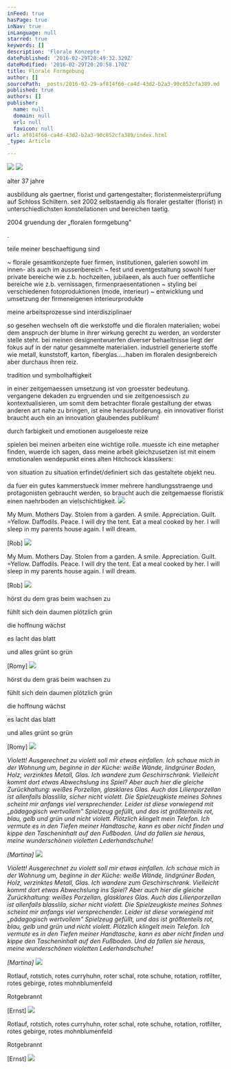 ```yaml
---
inFeed: true
hasPage: true
inNav: true
inLanguage: null
starred: true
keywords: []
description: 'Florale Konzepte '
datePublished: '2016-02-29T20:49:32.329Z'
dateModified: '2016-02-29T20:20:58.170Z'
title: Florale Formgebung
author: []
sourcePath: _posts/2016-02-29-af814f66-ca4d-43d2-b2a3-90c852cfa389.md
published: true
authors: []
publisher:
  name: null
  domain: null
  url: null
  favicon: null
url: af814f66-ca4d-43d2-b2a3-90c852cfa389/index.html
_type: Article

---
```

![](https://the-grid-user-content.s3-us-west-2.amazonaws.com/daa60151-b257-4202-959c-e563d8031940.jpg)
![](https://the-grid-user-content.s3-us-west-2.amazonaws.com/6528451e-5093-4bfe-8715-88e9e32d7c5d.jpg)

alter 37 jahre

ausbildung als gaertner, florist und gartengestalter; floristenmeisterprüfung auf Schloss Schiltern. seit 2002 selbstaendig als floraler gestalter (florist) in unterschiedlichsten konstellationen und bereichen taetig. 

2004 gruendung der „floralen formgebung"

.

teile meiner beschaeftigung sind

~ florale gesamtkonzepte fuer  firmen, institutionen, galerien sowohl im innen- als auch im aussenbereich ~ fest und eventgestaltung sowohl fuer private bereiche wie z.b. hochzeiten, jubilaeen, als auch fuer oeffentliche bereiche wie z.b. vernissagen, firmenpraesentationen ~ styling bei verschiedenen fotoproduktionen (mode, interieur) ~ entwicklung und umsetzung der firmeneigenen interieurprodukte

meine arbeitsprozesse sind interdisziplinaer

so gesehen wechseln oft die werkstoffe und die floralen materialien; wobei dem anspruch der blume in ihrer wirkung gerecht zu werden, an vorderster stelle steht. bei meinen designentwuerfen diverser behaeltnisse liegt der fokus auf in der natur gesammelte materialien. industriell generierte stoffe wie metall, kunststoff, karton, fiberglas.....haben im floralen designbereich aber durchaus ihren reiz.

tradition und symbolhaftigkeit

in einer zeitgemaessen umsetzung ist von groesster bedeutung. vergangene dekaden zu ergruenden und sie zeitgenoessisch zu kontextualisieren, um somit dem betrachter florale gestaltung der etwas anderen art nahe zu bringen, ist eine herausforderung. ein innovativer florist braucht auch ein an innovation glaubendes publikum!

durch farbigkeit und emotionen ausgeloeste reize

spielen bei meinen arbeiten eine wichtige rolle. muesste ich eine metapher finden, wuerde ich sagen, dass meine arbeit gleichzusetzen ist mit einem emotionalen wendepunkt eines alten Hitchcock klassikers: 

von situation zu situation erfindet/definiert sich das gestaltete objekt neu. 

da fuer ein gutes kammerstueck immer mehrere handlungsstraenge und protagonisten gebraucht werden, so braucht auch die zeitgemaesse floristik einen naehrboden an vielschichtigkeit.
![](https://s3-us-west-2.amazonaws.com/the-grid-img/p/9c8af49dc3cd0925ae509cbc02c5c30d5472fe2c.jpg)

My Mum. Mothers Day. Stolen from a garden. A smile. Appreciation. Guilt. =Yellow. Daffodils. Peace. I will dry the tent. Eat a meal cooked by her. I will sleep in my parents house again. I will dream.

\[Rob\]
![](https://s3-us-west-2.amazonaws.com/the-grid-img/p/5ebc7e9fe018f4ab558f9a9b9c5877a546162055.jpg)

My Mum. Mothers Day. Stolen from a garden. A smile. Appreciation. Guilt. =Yellow. Daffodils. Peace. I will dry the tent. Eat a meal cooked by her. I will sleep in my parents house again. I will dream.

\[Rob\]
![](https://s3-us-west-2.amazonaws.com/the-grid-img/p/5640121720f210d2864bd7fb09afe6444bb88253.jpg)

hörst du dem gras beim wachsen zu

fühlt sich dein daumen plötzlich grün

die hoffnung wächst

es lacht das blatt

und alles grünt so grün

\[Romy\]
![](https://s3-us-west-2.amazonaws.com/the-grid-img/p/28d610637462f99b99474e93118b6f510ce33faf.jpg)

hörst du dem gras beim wachsen zu

fühlt sich dein daumen plötzlich grün

die hoffnung wächst

es lacht das blatt

und alles grünt so grün

\[Romy\]
![](https://the-grid-user-content.s3-us-west-2.amazonaws.com/1593ae54-421e-4a0e-90f5-5d75f2aef109.jpg)

_Violett! Ausgerechnet zu violett soll mir etwas einfallen. Ich schaue mich in der Wohnung um, beginne in der Küche: weiße Wände, lindgrüner Boden, Holz, verzinktes Metall, Glas. Ich wandere zum Geschirrschrank. Vielleicht kommt dort etwas Abwechslung ins Spiel? Aber auch hier die gleiche Zurückhaltung: weißes Porzellan, glasklares Glas. Auch das Lilienporzellan ist allenfalls blasslila, sicher nicht violett. Die Spielzeugkiste meines Sohnes scheint mir anfangs viel versprechender. Leider ist diese vorwiegend mit „pädagogisch wertvollem" Spielzeug gefüllt, und das ist größtenteils rot, blau, gelb und grün und nicht violett. Plötzlich klingelt mein Telefon. Ich vermute es in den Tiefen meiner Handtasche, kann es aber nicht finden und kippe den Tascheninhalt auf den Fußboden. Und da fallen sie heraus, meine wunderschönen violetten Lederhandschuhe!_

_\[Martina\]_
![](https://the-grid-user-content.s3-us-west-2.amazonaws.com/daaadff3-d450-4582-a33f-f448d30a39fc.jpg)

_Violett! Ausgerechnet zu violett soll mir etwas einfallen. Ich schaue mich in der Wohnung um, beginne in der Küche: weiße Wände, lindgrüner Boden, Holz, verzinktes Metall, Glas. Ich wandere zum Geschirrschrank. Vielleicht kommt dort etwas Abwechslung ins Spiel? Aber auch hier die gleiche Zurückhaltung: weißes Porzellan, glasklares Glas. Auch das Lilienporzellan ist allenfalls blasslila, sicher nicht violett. Die Spielzeugkiste meines Sohnes scheint mir anfangs viel versprechender. Leider ist diese vorwiegend mit „pädagogisch wertvollem" Spielzeug gefüllt, und das ist größtenteils rot, blau, gelb und grün und nicht violett. Plötzlich klingelt mein Telefon. Ich vermute es in den Tiefen meiner Handtasche, kann es aber nicht finden und kippe den Tascheninhalt auf den Fußboden. Und da fallen sie heraus, meine wunderschönen violetten Lederhandschuhe!_

_\[Martina\]_
![](https://s3-us-west-2.amazonaws.com/the-grid-img/p/c0c9476487c1d93167f5c0493547694d1f6b1af2.jpg)

Rotlauf, rotstich, rotes curryhuhn, roter schal, rote schuhe, rotation, rotfilter, rotes gebirge, rotes mohnblumenfeld

Rotgebrannt

\[Ernst\]
![](https://the-grid-user-content.s3-us-west-2.amazonaws.com/201f526b-9796-4a30-b2f9-f01d2d57fa73.jpg)

Rotlauf, rotstich, rotes curryhuhn, roter schal, rote schuhe, rotation, rotfilter, rotes gebirge, rotes mohnblumenfeld

Rotgebrannt

\[Ernst\]
![](https://the-grid-user-content.s3-us-west-2.amazonaws.com/1c00a687-d878-4f33-9293-3eec3064f451.gif)